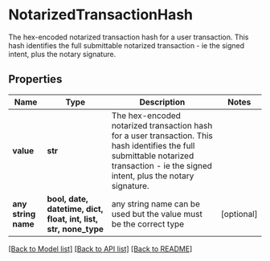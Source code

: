 # NotarizedTransactionHash

The hex-encoded notarized transaction hash for a user transaction. This hash identifies the full submittable notarized transaction - ie the signed intent, plus the notary signature. 

## Properties
Name | Type | Description | Notes
------------ | ------------- | ------------- | -------------
**value** | **str** | The hex-encoded notarized transaction hash for a user transaction. This hash identifies the full submittable notarized transaction - ie the signed intent, plus the notary signature.  | 
**any string name** | **bool, date, datetime, dict, float, int, list, str, none_type** | any string name can be used but the value must be the correct type | [optional]

[[Back to Model list]](../README.md#documentation-for-models) [[Back to API list]](../README.md#documentation-for-api-endpoints) [[Back to README]](../README.md)


